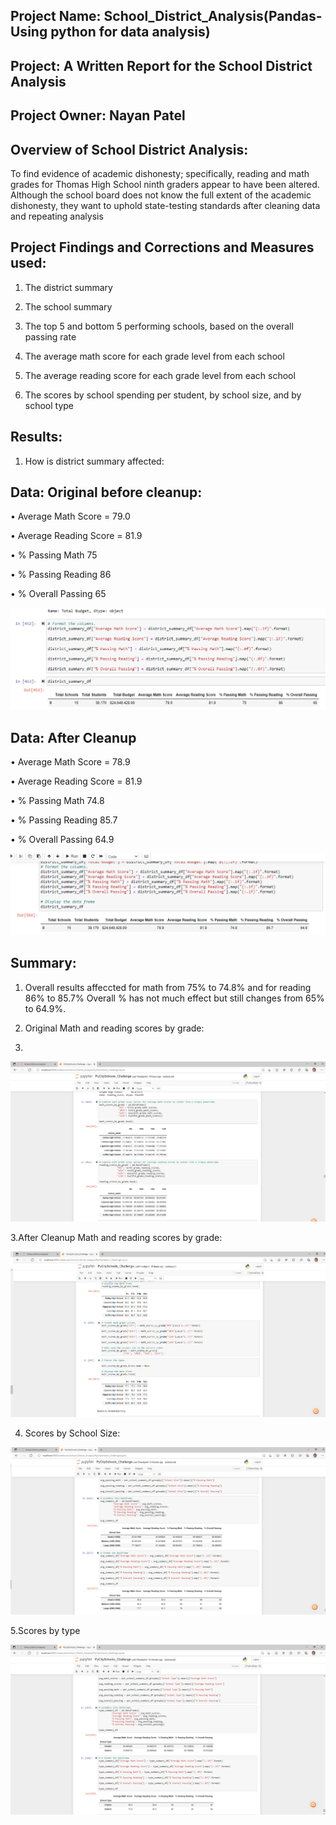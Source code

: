 ## Project Name: School_District_Analysis(Pandas-Using python for data analysis)

## Project: A Written Report for the School District Analysis

## Project Owner: Nayan Patel

##  Overview of School District Analysis: 

To find evidence of academic dishonesty; specifically, reading and math grades for Thomas High School ninth graders appear to have been altered. Although the school board does not know the full extent of the academic dishonesty, they want to uphold state-testing standards after cleaning data and repeating analysis

## Project Findings and Corrections and Measures used:

1. The district summary

2. The school summary

3. The top 5 and bottom 5 performing schools, based on the overall passing rate

4. The average math score for each grade level from each school

5. The average reading score for each grade level from each school

6. The scores by school spending per student, by school size, and by school type


## Results:

1. How is district summary affected:

## Data: Original before cleanup:	

•	Average Math Score = 79.0

•	Average Reading Score = 81.9

•	% Passing Math 75

•	% Passing Reading 86

•	% Overall Passing 65

 ![Original_Data](D3_original_data.png)
 
 
## Data: After Cleanup

•	Average Math Score = 78.9

•	Average Reading Score = 81.9

•	% Passing Math 74.8

•	% Passing Reading 85.7

•	% Overall Passing 64.9

![After_Cleanup_Data](D3_after_Cleanup_data.png)

## Summary:
1. Overall results affeccted for math from 75% to 74.8% and for reading 86% to 85.7% Overall % has not much effect but still changes from 65% to 64.9%.

2. Original Math and reading scores by grade:
3. 
![MathandReading_by Grade](D3_originaldata_mathAndreading.png)

3.After Cleanup Math and reading scores by grade:


![MathandReading_by_Grade](D3_AfterCleanup_mathAndreading.png)


4. Scores by School Size:

![Scores_by_size](D3_scoreBysize.png)

5.Scores by type

![Scores_by_type](D3_scoreBytype.png)








